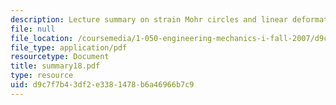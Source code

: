 ```yaml
---
description: Lecture summary on strain Mohr circles and linear deformation theory.
file: null
file_location: /coursemedia/1-050-engineering-mechanics-i-fall-2007/d9c7f7b43df2e3381478b6a46966b7c9_summary18.pdf
file_type: application/pdf
resourcetype: Document
title: summary18.pdf
type: resource
uid: d9c7f7b4-3df2-e338-1478-b6a46966b7c9
---
```

